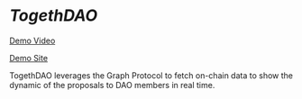 # *TogethDAO*
[Demo Video](https://youtu.be/TlvsHnNld5k)

[Demo Site](http://203.195.224.157:3000/)

TogethDAO leverages the Graph Protocol to fetch on-chain data to show the dynamic of the proposals to DAO members in real time.
